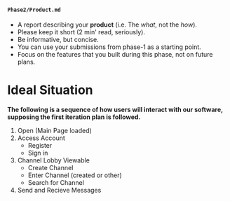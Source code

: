 #### `Phase2/Product.md`

 * A report describing your __product__ (i.e. The _what_, not the _how_).
 * Please keep it short (2 min' read, seriously).
 * Be informative, but concise.
 * You can use your submissions from phase-1 as a starting point.
 * Focus on the features that you built during this phase, not on future plans.

<h1>Ideal Situation</h1>
<b>The following is a sequence of how users will interact with our software, supposing the first iteration plan is followed.</b>
  <ol>
  <li>Open (Main Page loaded)</li>
  <li>Access Account
    <ul>
      <li>Register</li>
      <li>Sign in</li>
    </ul>
  </li>
  <li>Channel Lobby Viewable
  <ul>
    <li>Create Channel</li>
    <li>Enter Channel (created or other)</li>
    <li>Search for Channel</li>
  </ul>
  </li>
  <li>Send and Recieve Messages</li>
</ul>
